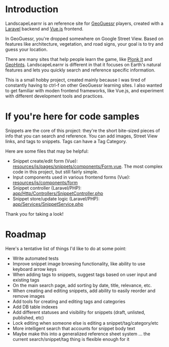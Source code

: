 # Introduction
LandscapeLearnr is an reference site for [GeoGuessr](https://www.geoguessr.com/) players, created with a [Laravel](https://laravel.com/) backend and [Vue.js](https://vuejs.org/) frontend.

In GeoGuessr, you're dropped somewhere on Google Street View. Based on features like architecture, vegetation, and road signs, your goal is to try and guess your location. 

There are many sites that help people learn the game, like [Plonk It](https://www.plonkit.net/) and [GeoHints](https://geohints.com/). LandscapeLearnr is different in that it focuses on Earth's natural features and lets you quickly search and reference specific information.

This is a small hobby project, created mainly because I was tired of constantly having to ctrl-f on other GeoGuessr learning sites. I also wanted to get familiar with moden frontend frameworks, like Vue.js, and experiment with different development tools and practices.

# If you're here for code samples
Snippets are the core of this project: they're the short bite-sized pieces of info that you can search and reference. You can add images, Street View links, and tags to snippets. Tags can have a Tag Category. 

Here are some files that may be helpful:
* Snippet create/edit form (Vue): [resources/js/pages/snippets/components/Form.vue](https://github.com/guolau/landscape-learnr/blob/42a8fa4a3ca3cf99d7a640f6e7f4da3968a2c3dc/resources/js/pages/snippets/components/Form.vue). The most complex code in this project, but still fairly simple.
* Input components used in various frontend forms (Vue): [resources/js/components/form](https://github.com/guolau/landscape-learnr/tree/42a8fa4a3ca3cf99d7a640f6e7f4da3968a2c3dc/resources/js/components/form)
* Snippet controller (Laravel/PHP): [app/Http/Controllers/SnippetController.php](https://github.com/guolau/landscape-learnr/blob/42a8fa4a3ca3cf99d7a640f6e7f4da3968a2c3dc/app/Http/Controllers/SnippetController.php)
* Snippet store/update logic (Laravel/PHP): [app/Services/SnippetService.php](https://github.com/guolau/landscape-learnr/blob/42a8fa4a3ca3cf99d7a640f6e7f4da3968a2c3dc/app/Services/SnippetService.php)

Thank you for taking a look!

# Roadmap
Here's a tentative list of things I'd like to do at some point:
* Write automated tests
* Improve snippet image browsing functionality, like ability to use keyboard arrow keys
* When adding tags to snippets, suggest tags based on user input and existing tags
* On the main search page, add sorting by date, title, relevance, etc.
* When creating and editing snippets, add ability to easily reorder and remove images
* Add tools for creating and editing tags and categories
* Add DB table indexes
* Add different statuses and visibility for snippets (draft, unlisted, published, etc)
* Lock editing when someone else is editing a snippet/tag/category/etc
* More intelligent search that accounts for snippet body text
* Maybe make this into a generalized reference sheet system ... the current search/snippet/tag thing is flexible enough for it
